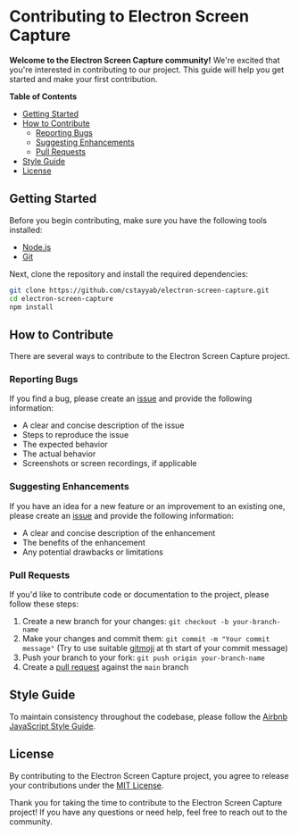 # Contributing to Electron Screen Capture

**Welcome to the Electron Screen Capture community!** We're excited that you're interested in contributing to our project. This guide will help you get started and make your first contribution.

**Table of Contents**
- [Getting Started](#getting-started)
- [How to Contribute](#how-to-contribute)
  - [Reporting Bugs](#reporting-bugs)
  - [Suggesting Enhancements](#suggesting-enhancements)
  - [Pull Requests](#pull-requests)
- [Style Guide](#style-guide)
- [License](#license)

## Getting Started
Before you begin contributing, make sure you have the following tools installed:
- [Node.js](https://nodejs.org/en/)
- [Git](https://git-scm.com/)

Next, clone the repository and install the required dependencies:
```bash
git clone https://github.com/cstayyab/electron-screen-capture.git
cd electron-screen-capture
npm install
```
## How to Contribute
There are several ways to contribute to the Electron Screen Capture project.

### Reporting Bugs
If you find a bug, please create an [issue](https://github.com/cstayyab/electron-screen-capture/issues) and provide the following information:
- A clear and concise description of the issue
- Steps to reproduce the issue
- The expected behavior
- The actual behavior
- Screenshots or screen recordings, if applicable

### Suggesting Enhancements
If you have an idea for a new feature or an improvement to an existing one, please create an [issue](https://github.com/cstayyab/electron-screen-capture/issues) and provide the following information:
- A clear and concise description of the enhancement
- The benefits of the enhancement
- Any potential drawbacks or limitations

### Pull Requests
If you'd like to contribute code or documentation to the project, please follow these steps:
1. Create a new branch for your changes: `git checkout -b your-branch-name`
2. Make your changes and commit them: `git commit -m "Your commit message"` (Try to use suitable [gitmoji](https://gitmoji.dev/) at th start of your commit message)
3. Push your branch to your fork: `git push origin your-branch-name`
4. Create a [pull request](https://github.com/cstayyab/electron-screen-capture/pulls) against the `main` branch

## Style Guide
To maintain consistency throughout the codebase, please follow the [Airbnb JavaScript Style Guide](https://github.com/airbnb/javascript).

## License
By contributing to the Electron Screen Capture project, you agree to release your contributions under the [MIT License](LICENSE).

Thank you for taking the time to contribute to the Electron Screen Capture project! If you have any questions or need help, feel free to reach out to the community.